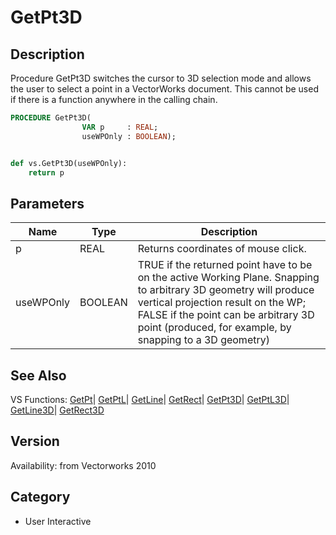 # GetPt3D

## Description
Procedure GetPt3D switches the cursor to 3D selection mode and allows the user to select a point in a VectorWorks document. This cannot be used if there is a function anywhere in the calling chain.

```pascal
PROCEDURE GetPt3D(
				VAR p     : REAL;
				useWPOnly : BOOLEAN);
```

```python

def vs.GetPt3D(useWPOnly):
    return p
```

## Parameters
|Name|Type|Description|
|---|---|---|
|p|REAL|Returns coordinates of mouse click.|
|useWPOnly|BOOLEAN|TRUE if the returned point have to be on the active Working Plane. Snapping to arbitrary 3D geometry will produce vertical projection result on the WP; FALSE if the point can be arbitrary 3D point (produced, for example, by snapping to a 3D geometry)|

## See Also
VS Functions:
[GetPt](GetPt.md)| [GetPtL](GetPtL.md)| [GetLine](GetLine.md)| [GetRect](GetRect.md)| [GetPt3D](GetPt3D.md)| [GetPtL3D](GetPtL3D.md)| [GetLine3D](GetLine3D.md)| [GetRect3D](GetRect3D.md)

## Version
Availability: from Vectorworks 2010
## Category
* User Interactive

